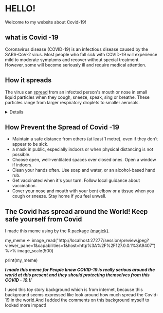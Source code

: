 # HELLO! 
Welcome to my website about Covid-19!

## what is Covid -19

Coronavirus disease (COVID-19) is an infectious disease caused by the SARS-CoV-2 virus.
Most people who fall sick with COVID-19 will experience mild to moderate symptoms and recover without special treatment. However, some will become seriously ill and require medical attention.

## How it spreads

The virus can [spread](https://www.who.int/news-room/questions-and-answers/item/coronavirus-disease-covid-19-how-is-it-transmitted) from an infected person's mouth or nose in small liquid particles when they cough, sneeze, speak, sing or breathe. These particles range from larger respiratory droplets to smaller aerosols.
<details>
You can be infected by breathing in the virus if you are near someone who has COVID-19, or by touching a contaminated surface and then your eyes, nose or mouth. The virus spreads more easily indoors and in crowded settings.
</details>

## How Prevent the Spread of Covid -19 
- Maintain a safe distance from others (at least 1 metre), even if they don't appear to be sick.
-  a mask in public, especially indoors or when physical distancing is not possible.
- Choose open, well-ventilated spaces over closed ones. Open a window if indoors.
- Clean your hands often. Use soap and water, or an alcohol-based hand rub.
- Get vaccinated when it's your turn. Follow local guidance about vaccination.
- Cover your nose and mouth with your bent elbow or a tissue when you cough or sneeze.
  Stay home if you feel unwell.
  
## The Covid has spread around the World! Keep safe yourself from Covid

I made this meme using by the R package [{magick}](https://cran.r-project.org/web/packages/magick/vignettes/intro.html).

my_meme <- image_read("http://localhost:27277/session/preview.jpeg?viewer_pane=1&capabilities=1&host=http%3A%2F%2F127.0.0.1%3A9407")%>% image_scale(500)

print(my_meme)


**_I made this meme for People know COVID-19 is really serious around the world at this present and they should protecting themselves from this COVID - 19.!!_**

I used this toy story background which is from internet, because this background seems expressed like look around how much spread the Covid-19 in the world.And I added the comments on this background myself to looked more impact! 